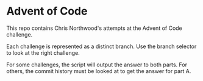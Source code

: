Advent of Code
==============

This repo contains Chris Northwood's attempts at the Advent of Code challenge.

Each challenge is represented as a distinct branch. Use the branch selector
to look at the right challenge.

For some challenges, the script will output the answer to both parts. For
others, the commit history must be looked at to get the answer for part A.
